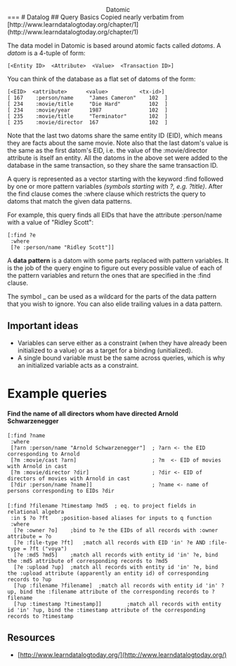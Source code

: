 <div align="center">Datomic</div>
===
# Datalog
## Query Basics
Copied nearly verbatim from [http://www.learndatalogtoday.org/chapter/1](http://www.learndatalogtoday.org/chapter/1) <br>

The data model in Datomic is based around atomic facts called *datoms*. A *datom* is a 4-tuple of form:

`[<Entity ID>  <Attribute>  <Value>  <Transaction ID>]`

You can think of the database as a flat set of datoms of the form:
```
[<EID>  <attribute>      <value>          <tx-id>]
[ 167    :person/name     "James Cameron"    102  ]
[ 234    :movie/title     "Die Hard"         102  ]
[ 234    :movie/year      1987               102  ]
[ 235    :movie/title     "Terminator"       102  ]
[ 235    :movie/director  167                102  ]
```
Note that the last two datoms share the same entity ID (EID), which means they are facts about the same movie. Note also that the last datom's value is the same as the first datom's EID, i.e. the value of the :movie/director attribute is itself an entity. All the datoms in the above set were added to the database in the same transaction, so they share the same transaction ID.

A query is represented as a vector starting with the keyword :find followed by one or more pattern variables *(symbols starting with ?, e.g. ?title)*. After the find clause comes the :where clause which restricts the query to datoms that match the given data patterns.

For example, this query finds all EIDs that have the attribute :person/name with a value of "Ridley Scott":

```
[:find ?e
 :where
 [?e :person/name "Ridley Scott"]]
```
A **data pattern** is a datom with some parts replaced with pattern variables. It is the job of the query engine to figure out every possible value of each of the pattern variables and return the ones that are specified in the :find clause.

The symbol _ can be used as a wildcard for the parts of the data pattern that you wish to ignore. You can also elide trailing values in a data pattern.

## Important ideas
* Variables can serve either as a constraint (when they have already been initialized to a value) or as a target for a binding (unitialized).
* A single bound variable must be the same across queries, which is why an initialized variable acts as a constraint.


# Example queries

#### Find the name of all directors whom have directed Arnold Schwarzenegger
```
[:find ?name
 :where
 [?arn :person/name "Arnold Schwarzenegger"]  ; ?arn <- the EID corresponding to Arnold
 [?m :movie/cast ?arn]                        ; ?m  <- EID of movies with Arnold in cast
 [?m :movie/director ?dir]                    ; ?dir <- EID of directors of movies with Arnold in cast
 [?dir :person/name ?name]]					  ; ?name <- name of persons corresponding to EIDs ?dir
```

#### 
```
[:find ?filename ?timestamp ?md5  ; eq. to project fields in relational algebra
 :in $ ?o ?ft    ;position-based aliases for inputs to q function
 :where   
  [?e :owner ?o]    ;bind to ?e the EIDs of all records with :owner attribute = ?o
  [?e :file-type ?ft]   ;match all records with EID 'in' ?e AND :file-type = ?ft ("voya")
  [?e :md5 ?md5]    ;match all records with entity id 'in' ?e, bind the :md5 attribute of corresponding records to ?md5
  [?e :upload ?up]  ;match all records with entity id 'in' ?e, bind the :upload attribute (apparently an entity id) of corresponding records to ?up
  [?up :filename ?filename]  ;match all records with entity id 'in' ?up, bind the :filename attribute of the corresponding records to ?filename
  [?up :timestamp ?timestamp]]        ;match all records with entity id 'in' ?up, bind the :timestamp attribute of the corresponding records to ?timestamp
```



## Resources
- [http://www.learndatalogtoday.org/](http://www.learndatalogtoday.org/)